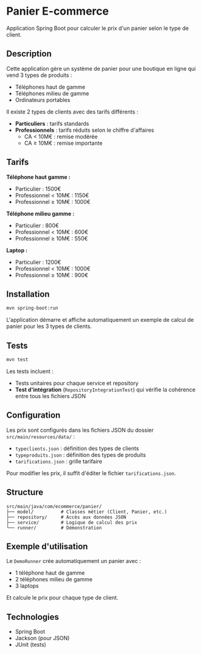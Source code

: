 # Panier E-commerce

Application Spring Boot pour calculer le prix d'un panier selon le type de client.

## Description

Cette application gère un système de panier pour une boutique en ligne qui vend 3 types de produits :
- Téléphones haut de gamme
- Téléphones milieu de gamme  
- Ordinateurs portables

Il existe 2 types de clients avec des tarifs différents :
- **Particuliers** : tarifs standards
- **Professionnels** : tarifs réduits selon le chiffre d'affaires
  - CA < 10M€ : remise modérée
  - CA ≥ 10M€ : remise importante

## Tarifs

**Téléphone haut gamme :**
- Particulier : 1500€
- Professionnel < 10M€ : 1150€  
- Professionnel ≥ 10M€ : 1000€

**Téléphone milieu gamme :**
- Particulier : 800€
- Professionnel < 10M€ : 600€
- Professionnel ≥ 10M€ : 550€

**Laptop :**
- Particulier : 1200€
- Professionnel < 10M€ : 1000€
- Professionnel ≥ 10M€ : 900€

## Installation

```bash
mvn spring-boot:run
```

L'application démarre et affiche automatiquement un exemple de calcul de panier pour les 3 types de clients.

## Tests

```bash
mvn test
```

Les tests incluent :
- Tests unitaires pour chaque service et repository
- **Test d'intégration** (`RepositoryIntegrationTest`) qui vérifie la cohérence entre tous les fichiers JSON

## Configuration

Les prix sont configurés dans les fichiers JSON du dossier `src/main/resources/data/` :
- `typeclients.json` : définition des types de clients
- `typeproduits.json` : définition des types de produits
- `tarifications.json` : grille tarifaire

Pour modifier les prix, il suffit d'éditer le fichier `tarifications.json`.

## Structure

```
src/main/java/com/ecommerce/panier/
├── model/          # Classes métier (Client, Panier, etc.)
├── repository/     # Accès aux données JSON
├── service/        # Logique de calcul des prix
└── runner/         # Démonstration
```

## Exemple d'utilisation

Le `DemoRunner` crée automatiquement un panier avec :
- 1 téléphone haut de gamme
- 2 téléphones milieu de gamme
- 3 laptops

Et calcule le prix pour chaque type de client.

## Technologies

- Spring Boot
- Jackson (pour JSON)
- JUnit (tests)